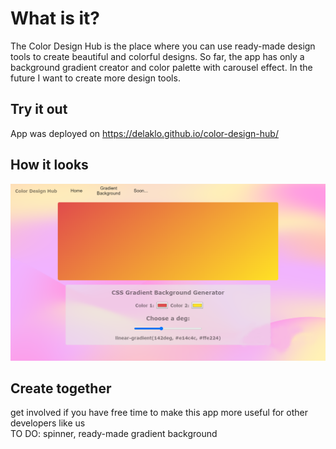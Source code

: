 # What is it?
The Color Design Hub is the place where you can use ready-made design tools to create beautiful and colorful designs.
So far, the app has only a background gradient creator and color palette with carousel effect. In the future I want to create more design tools.

## Try it out
 App was deployed on https://delaklo.github.io/color-design-hub/
<br />

## How it looks
![Background gradient](./screenshots/promo.png)

## Create together
get involved if you have free time to make this app more useful for other developers like us
<br />
TO DO: spinner, ready-made gradient background